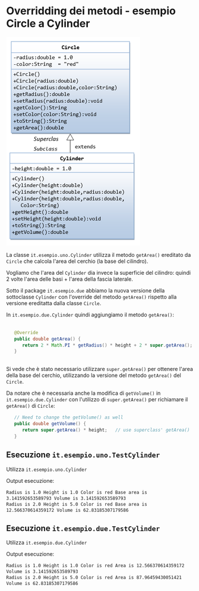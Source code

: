# Overridding dei metodi - esempio Circle a Cylinder

![OOP_CircleCylinder](./OOP_CircleCylinder.png)  

La classe `it.esempio.uno.Cylinder` utilizza il metodo `getArea()` ereditato da `Circle` che calcola l'area del cerchio (la base del cilindro).

Vogliamo che l'area del `Cylinder` dia invece la superficie del cilindro: quindi 2 volte l'area delle basi + l'area della fascia laterale.

Sotto il package `it.esempio.due` abbiamo la nuova versione della sottoclasse `Cylinder` con l'override del metodo `getArea()` rispetto alla versione ereditatta dalla classe `Circle`.

In `it.esempio.due.Cylinder` quindi aggiungiamo il metodo `getArea()`:

```java

   @Override
   public double getArea() {
      return 2 * Math.PI * getRadius() * height + 2 * super.getArea();
   }
   
``` 
Si vede che è stato necessario utilizzare `super.getArea()` per ottenere l'area della base del cerchio, utilizzando la versione del metodo `getArea()` del `Circle`.
  
Da notare che è necessaria anche la modifica di  `getVolume()` in `it.esempio.due.Cylinder` con l'utilizzo di `super.getArea()` per richiamare il `getArea()` di `Circle`:

```java
   // Need to change the getVolume() as well
   public double getVolume() {
      return super.getArea() * height;   // use superclass' getArea()
   }
```

## Esecuzione `it.esempio.uno.TestCylinder`

Utilizza `it.esempio.uno.Cylinder`   

Output esecuzione:
```
Radius is 1.0 Height is 1.0 Color is red Base area is 3.141592653589793 Volume is 3.141592653589793  
Radius is 2.0 Height is 5.0 Color is red Base area is 12.566370614359172 Volume is 62.83185307179586
```

## Esecuzione `it.esempio.due.TestCylinder`

Utilizza `it.esempio.due.Cylinder`  

Output esecuzione: 
```
Radius is 1.0 Height is 1.0 Color is red Area is 12.566370614359172 Volume is 3.141592653589793
Radius is 2.0 Height is 5.0 Color is red Area is 87.96459430051421 Volume is 62.83185307179586 
```